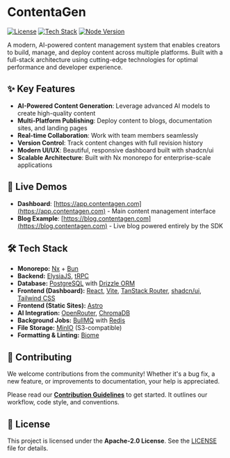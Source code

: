 # ContentaGen

[![License](https://img.shields.io/badge/License-Apache%202.0-blue.svg)](LICENSE)
[![Tech Stack](https://img.shields.io/badge/Tech%20Stack-Nx%20%7C%20ElysiaJS%20%7C%20React%20%7C%20Astro-informational)](#-tech-stack)
[![Node Version](https://img.shields.io/badge/Node-%3E%3D18-brightgreen)](https://nodejs.org/)

A modern, AI-powered content management system that enables creators to build, manage, and deploy content across multiple platforms. Built with a full-stack architecture using cutting-edge technologies for optimal performance and developer experience.

## ✨ Key Features

- **AI-Powered Content Generation**: Leverage advanced AI models to create high-quality content
- **Multi-Platform Publishing**: Deploy content to blogs, documentation sites, and landing pages
- **Real-time Collaboration**: Work with team members seamlessly
- **Version Control**: Track content changes with full revision history
- **Modern UI/UX**: Beautiful, responsive dashboard built with shadcn/ui
- **Scalable Architecture**: Built with Nx monorepo for enterprise-scale applications

## 🚀 Live Demos

-   **Dashboard**: [https://app.contentagen.com](https://app.contentagen.com) - Main content management interface
-   **Blog Example**: [https://blog.contentagen.com](https://blog.contentagen.com) - Live blog powered entirely by the SDK

## 🛠️ Tech Stack

-   **Monorepo:** [Nx](https://nx.dev/) + [Bun](https://bun.sh/)
-   **Backend:** [ElysiaJS](https://elysiajs.com/), [tRPC](https://trpc.io/)
-   **Database:** [PostgreSQL](https://www.postgresql.org/) with [Drizzle ORM](https://orm.drizzle.team/)
-   **Frontend (Dashboard):** [React](https://react.dev/), [Vite](https://vitejs.dev/), [TanStack Router](https://tanstack.com/router), [shadcn/ui](https://ui.shadcn.com/), [Tailwind CSS](https://tailwindcss.com/)
-   **Frontend (Static Sites):** [Astro](https://astro.build/)
-   **AI Integration:** [OpenRouter](https://openrouter.ai/), [ChromaDB](https://www.trychroma.com/)
-   **Background Jobs:** [BullMQ](https://bullmq.io/) with [Redis](https://redis.io/)
-   **File Storage:** [MinIO](https://min.io/) (S3-compatible)
-   **Formatting & Linting:** [Biome](https://biomejs.dev/)

## 🤝 Contributing

We welcome contributions from the community! Whether it's a bug fix, a new feature, or improvements to documentation, your help is appreciated.

Please read our **[Contribution Guidelines](CONTRIBUTING.md)** to get started. It outlines our workflow, code style, and conventions.

## 📜 License

This project is licensed under the **Apache-2.0 License**. See the [LICENSE](LICENSE) file for details.

